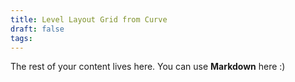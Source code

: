 ```yaml
---
title: Level Layout Grid from Curve
draft: false
tags:
---
```

 
The rest of your content lives here. You can use **Markdown** here :)